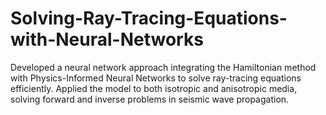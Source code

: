 # Solving-Ray-Tracing-Equations-with-Neural-Networks
Developed a neural network approach integrating the Hamiltonian method with Physics-Informed Neural Networks to solve ray-tracing equations efficiently. Applied the model to both isotropic and anisotropic media, solving forward and inverse problems in seismic wave propagation.
